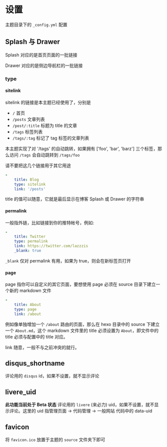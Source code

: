 # 设置

主题目录下的 `_config.yml` 配置

## Splash 与 Drawer

Splash 对应的是首页页面的一批链接

Drawer 对应的是侧边导航栏的一批链接

### type

#### sitelink

sitelink 的链接是本主题已经使用了，分别是

- `/` 首页
- `/posts` 文章列表
- `/post/:title` 标题为 title 的文章
- `/tags` 标签列表
- `/tags/:tag` 标记了 tag 标签的文章列表

本主题实现了对 '/tags' 的自动跳转，如果拥有 ['foo', 'bar', 'barz'] 三个标签，那么访问 `/tags` 会自动跳转到 `/tags/foo`

请不要把这几个链接用于其它用途

```yml
-
    title: Blog
    type: sitelink
    link: '/posts'
```

title 的值可以随意，它就是最后显示在博客 Splash 或 Drawer 的字符串

#### permalink

一般指外链，比如链接到你的推特帐号，例如:

```yml
-
    title: Twitter
    type: permalink
    link: https://twitter.com/lazzzis
    _blank: true
```

`_blank` 仅对 permalink 有用，如果为 true，则会在新标签页打开

#### page

page 指你可以自定义的其它页面，要想使用 page 必须在 source 目录下建立一个新的 markdown 文件

```yml
-
    title: About
    type: page
    link: /about
```

例如像单独增加一个 `/about` 路由的页面，那么在 hexo 目录中的 source 下建立一个 `About.md`，这个 markdown 文件里的 title 必须设置为 `About`，即文件中的 title 必须与配置中的 title 对应。

link 随意，一般不与之前冲突的就行。

## disqus_shortname

评论用的 `disqus` id，如果不设置，就不显示评论

## livere_uid

**此功能当前处于 Beta 状态**
评论用的 `livere` (来必力) uid，如果不设置，就不显示评论。这里的 uid 指管理页面 -> 代码管理 -> 一般网站 代码中的 data-uid

## favicon

将 `favicon.ico` 放置于主题的 `source` 文件夹下即可
